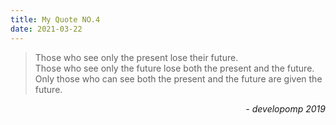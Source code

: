 ```yaml
---
title: My Quote NO.4
date: 2021-03-22
---
```


> Those who see only the present lose their future.<br />
> Those who see only the future lose both the present and the future. <br />
> Only those who can see both the present and the future are given the future.

<div style="text-align: right"><i>- developomp 2019</i></div>
